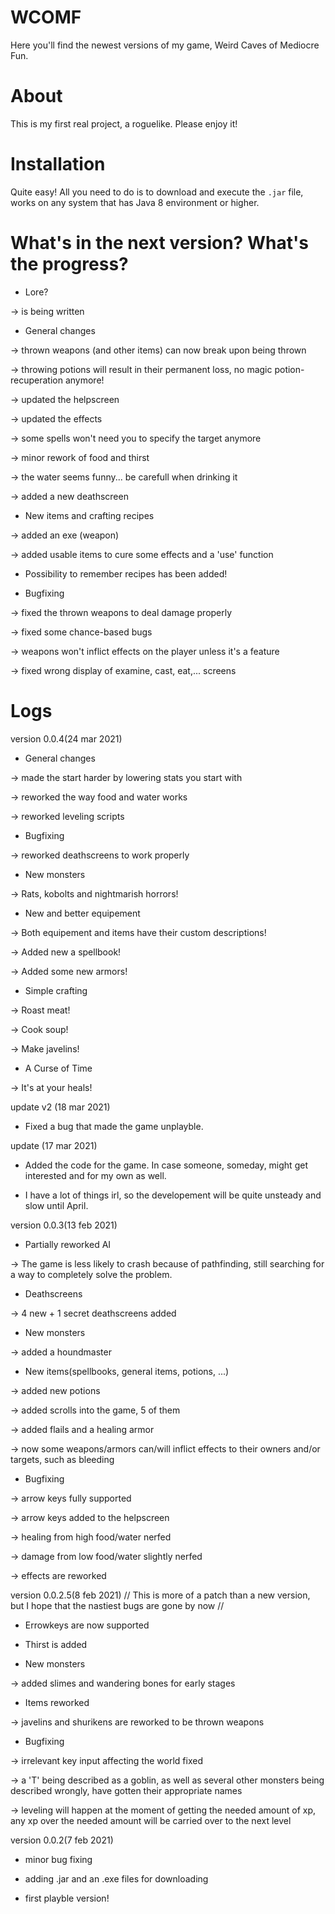 # WCOMF

Here you'll find the newest versions of my game, Weird Caves of Mediocre Fun.


# About

This is my first real project, a roguelike. Please enjoy it!



# Installation

Quite easy! All you need to do is to download and execute the `.jar` file, works on any system that has Java 8 environment or higher.


# What's in the next version? What's the progress?

- Lore?

-> is being written

- General changes

-> thrown weapons (and other items) can now break upon being thrown

-> throwing potions will result in their permanent loss, no magic potion-recuperation anymore!

-> updated the helpscreen

-> updated the effects

-> some spells won't need you to specify the target anymore

-> minor rework of food and thirst

-> the water seems funny... be carefull when drinking it

-> added a new deathscreen

- New items and crafting recipes

-> added an exe (weapon)

-> added usable items to cure some effects and a 'use' function

- Possibility to remember recipes has been added!

- Bugfixing

-> fixed the thrown weapons to deal damage properly

-> fixed some chance-based bugs

-> weapons won't inflict effects on the player unless it's a feature

-> fixed wrong display of examine, cast, eat,... screens


# Logs

version 0.0.4(24 mar 2021)

- General changes

-> made the start harder by lowering stats you start with

-> reworked the way food and water works

-> reworked leveling scripts

- Bugfixing

-> reworked deathscreens to work properly

- New monsters

-> Rats, kobolts and nightmarish horrors!

- New and better equipement

-> Both equipement and items have their custom descriptions!

-> Added new a spellbook!

-> Added some new armors!

- Simple crafting 

-> Roast meat!

-> Cook soup!

-> Make javelins!

- A Curse of Time

-> It's at your heals!


update v2 (18 mar 2021)

- Fixed a bug that made the game unplayble.

update (17 mar 2021)

- Added the code for the game. In case someone, someday, might get interested and for my own as well.

- I have a lot of things irl, so the developement will be quite unsteady and slow until April.



version 0.0.3(13 feb 2021)

- Partially reworked AI

 -> The game is less likely to crash because of pathfinding, still searching for a way to completely solve the problem.

- Deathscreens  

 -> 4 new + 1 secret deathscreens added

- New monsters 

 -> added a houndmaster

- New items(spellbooks, general items, potions, ...)

 -> added new potions

 -> added scrolls into the game, 5 of them

 -> added flails and a healing armor
 
 -> now some weapons/armors can/will inflict effects to their owners and/or targets, such as bleeding

- Bugfixing 

 -> arrow keys fully supported
 
 -> arrow keys added to the helpscreen
 
 -> healing from high food/water nerfed
 
 -> damage from low food/water slightly nerfed
 
 -> effects are reworked



version 0.0.2.5(8 feb 2021)
// This is more of a patch than a new version, but I hope that the nastiest bugs are gone by now //

- Errowkeys are now supported

- Thirst is added 

- New monsters

 -> added slimes and wandering bones for early stages

- Items reworked

 -> javelins and shurikens are reworked to be thrown weapons

- Bugfixing

 -> irrelevant key input affecting the world fixed

 -> a 'T' being described as a goblin, as well as several other monsters being described wrongly, have gotten their appropriate names

 -> leveling will happen at the moment of getting the needed amount of xp, any xp over the needed amount will be carried over to the next level


version 0.0.2(7 feb 2021)

- minor bug fixing

- adding .jar and an .exe files for downloading

- first playble version!
